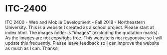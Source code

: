 # ITC-2400
ITC 2400 - Web and Mobile Development - Fall 2018 - Northeastern University.
This is a website I created as a school project. 
Please start at index.html. 
The images folder is "images" (excluding the quotation marks). As the images are not copyright-free. 
This website is not responsive so I will update this frequently.
Please leave feedback so I can improve the website as much as I can. Thanks!
